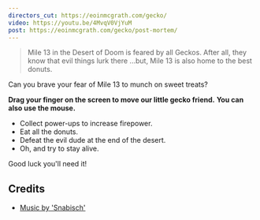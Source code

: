 ```yaml
---
directors_cut: https://eoinmcgrath.com/gecko/
video: https://youtu.be/4MvqV0VjYuM
post: https://eoinmcgrath.com/gecko/post-mortem/
---
```

> Mile 13 in the Desert of Doom is feared by all Geckos.
> After all, they know that evil things lurk there
> ...but, Mile 13 is also home to the best donuts.

Can you brave your fear of Mile 13 to munch on sweet treats?

**Drag your finger on the screen to move our little gecko friend.** 
**You can also use the mouse.**

- Collect power-ups to increase firepower.
- Eat all the donuts.
- Defeat the evil dude at the end of the desert.
- Oh, and try to stay alive.

Good luck you'll need it!

## Credits

- [Music by 'Snabisch'](//snabisch.itch.io/free-music-sequences-for-pico-8)


